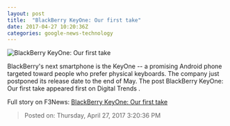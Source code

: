 ```yaml
---
layout: post
title:  "BlackBerry KeyOne: Our first take"
date: 2017-04-27 10:20:36Z
categories: google-news-technology
---
```


![BlackBerry KeyOne: Our first take](http://icdn4.digitaltrends.com/image/blackberry_4-1200x630-c.jpg)

BlackBerry's next smartphone is the KeyOne -- a promising Android phone targeted toward people who prefer physical keyboards. The company just postponed its release date to the end of May. The post BlackBerry KeyOne: Our first take appeared first on Digital Trends .


Full story on F3News: [BlackBerry KeyOne: Our first take](http://www.f3nws.com/n/MakFN)

> Posted on: Thursday, April 27, 2017 3:20:36 PM
